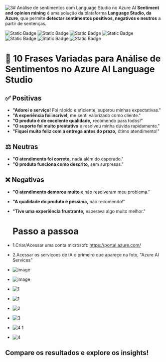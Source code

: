 ![3](https://github.com/user-attachments/assets/a34b6238-2eb7-4538-a13b-7a9e515900c9)# Análise de sentimentos com Language Studio no Azure AI
**Sentiment and opinion mining** é uma solução da plataforma **Language Studio, da Azure**, que permite **detectar sentimentos positivos, negativos e neutros** a partir de sentenças.

![Static Badge](https://img.shields.io/badge/Inteligência_Artificial_(IA)-blue)
![Static Badge](https://img.shields.io/badge/NLP-blue)
![Static Badge](https://img.shields.io/badge/Speech_Recognition-blue)
![Static Badge](https://img.shields.io/badge/Sentiment_Mining-blue)
![Static Badge](https://img.shields.io/badge/Opinion_Mining-blue)
![Static Badge](https://img.shields.io/badge/Microsoft_Azure-blue)
![Static Badge](https://img.shields.io/badge/Azure_Language_Studio-blue)

# 🎯 10 Frases Variadas para Análise de Sentimentos no Azure AI Language Studio  

## ✅ Positivas  
- **"Adorei o serviço!** Foi rápido e eficiente, superou minhas expectativas."  
- **"A experiência foi incrível,** me senti valorizado como cliente."  
- **"O produto é de excelente qualidade,** recomendo para todos!"  
- **"O suporte foi muito prestativo** e resolveu minha dúvida rapidamente."  
- **"Fiquei muito feliz com a entrega antes do prazo,** ótimo atendimento!"  

## ⚖️ Neutras  
- **"O atendimento foi correto,** nada além do esperado."  
- **"O produto funciona como descrito,** sem surpresas."  

## ❌ Negativas  
- **"O atendimento demorou muito** e não resolveram meu problema."  
- **"A qualidade do produto é péssima,** não recomendo!"  
- **"Tive uma experiência frustrante,** esperava algo muito melhor."

  # Passo a passoa
- 1.Criar/Acessar uma conta microsoft: https://portal.azure.com/
- 2.Acessar os serviçoes de IA o primeiro que apareçe na foto, "Azure AI Services"
- ![image](https://github.com/user-attachments/assets/d94c52d9-879f-4ade-8136-0489ef6078d4)
- ![image](https://github.com/user-attachments/assets/6ab5ae4f-96a9-4263-86a9-8273f318013a)
- ![1](https://github.com/user-attachments/assets/a8225181-4dbd-4ee8-a6c6-b095aeb76415)
- ![1](https://github.com/user-attachments/assets/24d8d830-6a90-40bf-82d4-8e778566a0cf)
- ![2](https://github.com/user-attachments/assets/10a9c40c-627f-43d4-b82e-92d631935cfb)
- ![3](https://github.com/user-attachments/assets/1c9afaed-0b51-45fe-b189-3cd24bdab537)
- ![4 1](https://github.com/user-attachments/assets/38f38ad9-7683-4af1-83f2-a70115f76767)
- ![4](https://github.com/user-attachments/assets/9bd027e7-f2a6-4f2a-b1f7-0851fec3c7e6)

##  Compare os resultados e explore os insights!  






